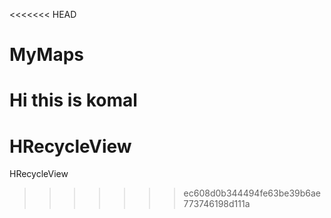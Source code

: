 <<<<<<< HEAD
# MyMaps 
Hi this is komal
=======
# HRecycleView
HRecycleView
>>>>>>> ec608d0b344494fe63be39b6ae773746198d111a
